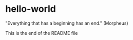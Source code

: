 # hello-world

"Everything that has a beginning has an end." (Morpheus)

This is the end of the README file
